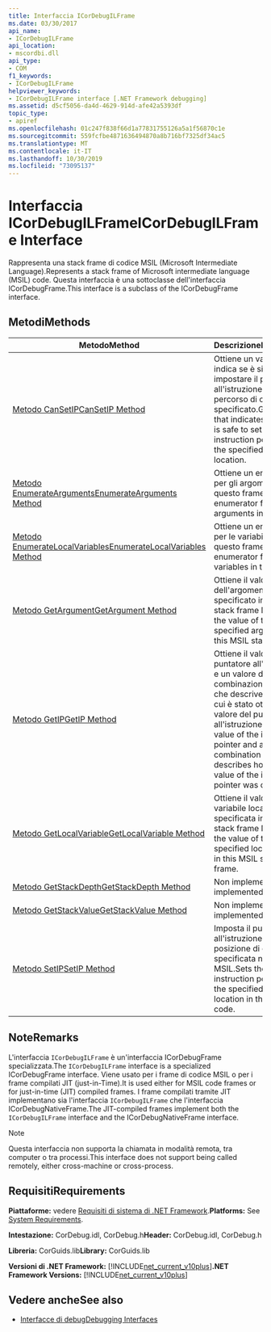 ```yaml
---
title: Interfaccia ICorDebugILFrame
ms.date: 03/30/2017
api_name:
- ICorDebugILFrame
api_location:
- mscordbi.dll
api_type:
- COM
f1_keywords:
- ICorDebugILFrame
helpviewer_keywords:
- ICorDebugILFrame interface [.NET Framework debugging]
ms.assetid: d5cf5056-da4d-4629-914d-afe42a5393df
topic_type:
- apiref
ms.openlocfilehash: 01c247f838f66d1a77831755126a5a1f56870c1e
ms.sourcegitcommit: 559fcfbe4871636494870a8b716bf7325df34ac5
ms.translationtype: MT
ms.contentlocale: it-IT
ms.lasthandoff: 10/30/2019
ms.locfileid: "73095137"
---
```

# <a name="icordebugilframe-interface"></a><span data-ttu-id="0fb46-102">Interfaccia ICorDebugILFrame</span><span class="sxs-lookup"><span data-stu-id="0fb46-102">ICorDebugILFrame Interface</span></span>

<span data-ttu-id="0fb46-103">Rappresenta una stack frame di codice MSIL (Microsoft Intermediate Language).</span><span class="sxs-lookup"><span data-stu-id="0fb46-103">Represents a stack frame of Microsoft intermediate language (MSIL) code.</span></span> <span data-ttu-id="0fb46-104">Questa interfaccia è una sottoclasse dell'interfaccia ICorDebugFrame.</span><span class="sxs-lookup"><span data-stu-id="0fb46-104">This interface is a subclass of the ICorDebugFrame interface.</span></span>  
  
## <a name="methods"></a><span data-ttu-id="0fb46-105">Metodi</span><span class="sxs-lookup"><span data-stu-id="0fb46-105">Methods</span></span>  
  
|<span data-ttu-id="0fb46-106">Metodo</span><span class="sxs-lookup"><span data-stu-id="0fb46-106">Method</span></span>|<span data-ttu-id="0fb46-107">Descrizione</span><span class="sxs-lookup"><span data-stu-id="0fb46-107">Description</span></span>|  
|------------|-----------------|  
|[<span data-ttu-id="0fb46-108">Metodo CanSetIP</span><span class="sxs-lookup"><span data-stu-id="0fb46-108">CanSetIP Method</span></span>](../../../../docs/framework/unmanaged-api/debugging/icordebugilframe-cansetip-method.md)|<span data-ttu-id="0fb46-109">Ottiene un valore che indica se è sicuro impostare il puntatore all'istruzione sul percorso di offset specificato.</span><span class="sxs-lookup"><span data-stu-id="0fb46-109">Gets a value that indicates whether it is safe to set the instruction pointer to the specified offset location.</span></span>|  
|[<span data-ttu-id="0fb46-110">Metodo EnumerateArguments</span><span class="sxs-lookup"><span data-stu-id="0fb46-110">EnumerateArguments Method</span></span>](../../../../docs/framework/unmanaged-api/debugging/icordebugilframe-enumeratearguments-method.md)|<span data-ttu-id="0fb46-111">Ottiene un enumeratore per gli argomenti in questo frame.</span><span class="sxs-lookup"><span data-stu-id="0fb46-111">Gets an enumerator for the arguments in this frame.</span></span>|  
|[<span data-ttu-id="0fb46-112">Metodo EnumerateLocalVariables</span><span class="sxs-lookup"><span data-stu-id="0fb46-112">EnumerateLocalVariables Method</span></span>](../../../../docs/framework/unmanaged-api/debugging/icordebugilframe-enumeratelocalvariables-method.md)|<span data-ttu-id="0fb46-113">Ottiene un enumeratore per le variabili locali in questo frame.</span><span class="sxs-lookup"><span data-stu-id="0fb46-113">Gets an enumerator for the local variables in this frame.</span></span>|  
|[<span data-ttu-id="0fb46-114">Metodo GetArgument</span><span class="sxs-lookup"><span data-stu-id="0fb46-114">GetArgument Method</span></span>](../../../../docs/framework/unmanaged-api/debugging/icordebugilframe-getargument-method.md)|<span data-ttu-id="0fb46-115">Ottiene il valore dell'argomento specificato in questo stack frame MSIL.</span><span class="sxs-lookup"><span data-stu-id="0fb46-115">Gets the value of the specified argument in this MSIL stack frame.</span></span>|  
|[<span data-ttu-id="0fb46-116">Metodo GetIP</span><span class="sxs-lookup"><span data-stu-id="0fb46-116">GetIP Method</span></span>](../../../../docs/framework/unmanaged-api/debugging/icordebugilframe-getip-method.md)|<span data-ttu-id="0fb46-117">Ottiene il valore del puntatore all'istruzione e un valore di combinazione bit per bit che descrive il modo in cui è stato ottenuto il valore del puntatore all'istruzione.</span><span class="sxs-lookup"><span data-stu-id="0fb46-117">Gets the value of the instruction pointer and a bitwise combination value that describes how the value of the instruction pointer was obtained.</span></span>|  
|[<span data-ttu-id="0fb46-118">Metodo GetLocalVariable</span><span class="sxs-lookup"><span data-stu-id="0fb46-118">GetLocalVariable Method</span></span>](../../../../docs/framework/unmanaged-api/debugging/icordebugilframe-getlocalvariable-method.md)|<span data-ttu-id="0fb46-119">Ottiene il valore della variabile locale specificata in questo stack frame MSIL.</span><span class="sxs-lookup"><span data-stu-id="0fb46-119">Gets the value of the specified local variable in this MSIL stack frame.</span></span>|  
|[<span data-ttu-id="0fb46-120">Metodo GetStackDepth</span><span class="sxs-lookup"><span data-stu-id="0fb46-120">GetStackDepth Method</span></span>](../../../../docs/framework/unmanaged-api/debugging/icordebugilframe-getstackdepth-method.md)|<span data-ttu-id="0fb46-121">Non implementato.</span><span class="sxs-lookup"><span data-stu-id="0fb46-121">Not implemented.</span></span>|  
|[<span data-ttu-id="0fb46-122">Metodo GetStackValue</span><span class="sxs-lookup"><span data-stu-id="0fb46-122">GetStackValue Method</span></span>](../../../../docs/framework/unmanaged-api/debugging/icordebugilframe-getstackvalue-method.md)|<span data-ttu-id="0fb46-123">Non implementato.</span><span class="sxs-lookup"><span data-stu-id="0fb46-123">Not implemented.</span></span>|  
|[<span data-ttu-id="0fb46-124">Metodo SetIP</span><span class="sxs-lookup"><span data-stu-id="0fb46-124">SetIP Method</span></span>](../../../../docs/framework/unmanaged-api/debugging/icordebugilframe-setip-method.md)|<span data-ttu-id="0fb46-125">Imposta il puntatore all'istruzione per la posizione di offset specificata nel codice MSIL.</span><span class="sxs-lookup"><span data-stu-id="0fb46-125">Sets the instruction pointer to the specified offset location in the MSIL code.</span></span>|  
  
## <a name="remarks"></a><span data-ttu-id="0fb46-126">Note</span><span class="sxs-lookup"><span data-stu-id="0fb46-126">Remarks</span></span>  
 <span data-ttu-id="0fb46-127">L'interfaccia `ICorDebugILFrame` è un'interfaccia ICorDebugFrame specializzata.</span><span class="sxs-lookup"><span data-stu-id="0fb46-127">The `ICorDebugILFrame` interface is a specialized ICorDebugFrame interface.</span></span> <span data-ttu-id="0fb46-128">Viene usato per i frame di codice MSIL o per i frame compilati JIT (just-in-Time).</span><span class="sxs-lookup"><span data-stu-id="0fb46-128">It is used either for MSIL code frames or for just-in-time (JIT) compiled frames.</span></span> <span data-ttu-id="0fb46-129">I frame compilati tramite JIT implementano sia l'interfaccia `ICorDebugILFrame` che l'interfaccia ICorDebugNativeFrame.</span><span class="sxs-lookup"><span data-stu-id="0fb46-129">The JIT-compiled frames implement both the `ICorDebugILFrame` interface and the ICorDebugNativeFrame interface.</span></span>  
  
> [!NOTE]
> <span data-ttu-id="0fb46-130">Questa interfaccia non supporta la chiamata in modalità remota, tra computer o tra processi.</span><span class="sxs-lookup"><span data-stu-id="0fb46-130">This interface does not support being called remotely, either cross-machine or cross-process.</span></span>  
  
## <a name="requirements"></a><span data-ttu-id="0fb46-131">Requisiti</span><span class="sxs-lookup"><span data-stu-id="0fb46-131">Requirements</span></span>  
 <span data-ttu-id="0fb46-132">**Piattaforme:** vedere [Requisiti di sistema di .NET Framework](../../../../docs/framework/get-started/system-requirements.md).</span><span class="sxs-lookup"><span data-stu-id="0fb46-132">**Platforms:** See [System Requirements](../../../../docs/framework/get-started/system-requirements.md).</span></span>  
  
 <span data-ttu-id="0fb46-133">**Intestazione:** CorDebug.idl, CorDebug.h</span><span class="sxs-lookup"><span data-stu-id="0fb46-133">**Header:** CorDebug.idl, CorDebug.h</span></span>  
  
 <span data-ttu-id="0fb46-134">**Libreria:** CorGuids.lib</span><span class="sxs-lookup"><span data-stu-id="0fb46-134">**Library:** CorGuids.lib</span></span>  
  
 <span data-ttu-id="0fb46-135">**Versioni di .NET Framework:** [!INCLUDE[net_current_v10plus](../../../../includes/net-current-v10plus-md.md)]</span><span class="sxs-lookup"><span data-stu-id="0fb46-135">**.NET Framework Versions:** [!INCLUDE[net_current_v10plus](../../../../includes/net-current-v10plus-md.md)]</span></span>  
  
## <a name="see-also"></a><span data-ttu-id="0fb46-136">Vedere anche</span><span class="sxs-lookup"><span data-stu-id="0fb46-136">See also</span></span>

- [<span data-ttu-id="0fb46-137">Interfacce di debug</span><span class="sxs-lookup"><span data-stu-id="0fb46-137">Debugging Interfaces</span></span>](../../../../docs/framework/unmanaged-api/debugging/debugging-interfaces.md)
